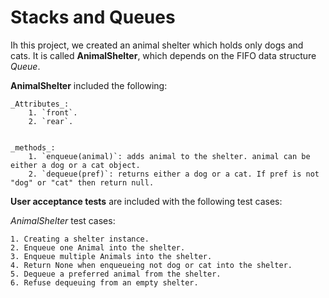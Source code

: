 # Stacks and Queues

Ih this project, we created an animal shelter which holds only dogs and cats. It is called **AnimalShelter**, which depends on the FIFO data structure _Queue_.

**AnimalShelter** included the following:

    _Attributes_:
        1. `front`.
        2. `rear`.


    _methods_:
        1. `enqueue(animal)`: adds animal to the shelter. animal can be either a dog or a cat object.
        2. `dequeue(pref)`: returns either a dog or a cat. If pref is not "dog" or "cat" then return null.




**User acceptance tests** are included with the following test cases:

*AnimalShelter* test cases:

    1. Creating a shelter instance.
    2. Enqueue one Animal into the shelter.
    3. Enqueue multiple Animals into the shelter.
    4. Return None when enqueueing not dog or cat into the shelter.
    5. Dequeue a preferred animal from the shelter.
    6. Refuse dequeuing from an empty shelter.
